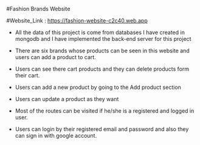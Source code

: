 #Fashion Brands Website

#Website_Link : https://fashion-website-c2c40.web.app

- All the data of this project is come from databases I have created in mongodb and I have implemented the back-end server for this project

- There are six brands whose products can be seen in this website and users can add a product to cart.

- Users can see there cart products and they can delete products form their cart.

- Users can add a new product by going to the Add product section 

- Users can update a product as they want

- Most of the routes can be visited if he/she is a registered and logged in user.

- Users can login by their registered email and password and also they can sign in with google account.